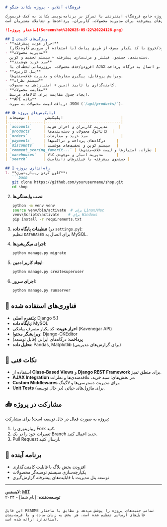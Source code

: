 ```markdown
# فروشگاه آنلاین - پروژه بک‌اند جنگو

یک پروژه جامع فروشگاه اینترنتی با تمرکز بر برنامه‌نویسی بک‌اند به کمک فریمورک Django.  
این پروژه شامل ماژول‌های پیشرفته برای مدیریت محصولات، کاربران، پرداخت‌ها و تعاملات مشتریان است.

![ساختار پروژه](Screenshot%202025-05-22%20224128.png)

## 🌟 ویژگی‌های کلیدی
- **احراز هویت پیشرفته**  
  ورود/خروج با کد یکبار مصرف از طریق پیامک (با استفاده از سرویس کاوه‌نگار).
- **مدیریت محصولات**  
  دسته‌بندی، جستجو، فیلتر و مرتب‌سازی پیشرفته + سیستم تخفیف و کوپن.
- **سبد خرید هوشمند**  
  افزودن/حذف محصولات، بروزرسانی لحظه‌ای با AJAX و اتصال به درگاه پرداخت.
- **پنل کاربری**  
  ویرایش پروفایل، پیگیری سفارشات و مدیریت علاقه‌مندی‌ها.
- **سیستم نظرات**  
  کامنت‌گذاری با تایید ادمین + امتیازدهی به محصولات.
- **مقایسه محصولات**  
  ایجاد جدول مقایسه برای کالاهای مرتبط.
- **API ساده**  
  دریافت لیست محصولات به صورت JSON (`/api/products/`).

## 🛠 اپلیکیشن‌های پروژه
| اپلیکیشن       | توضیحات                          |
|----------------|----------------------------------|
| `accounts`     | مدیریت کاربران و احراز هویت     |
| `products`     | کاتالوگ محصولات و دسته‌بندی‌ها  |
| `orders`       | سبد خرید و سفارشات               |
| `payments`     | درگاه‌های پرداخت و تراکنش‌ها     |
| `discounts`    | سیستم کوپن و تخفیف‌های هوشمند   |
| `comment_scoring_favorit...` | نظرات، امتیازها و لیست علاقه‌مندی‌ها |
| `warehouses`   | مدیریت انبار و موجودی کالا      |
| `search`       | جستجوی پیشرفته با فیلترهای داینامیک |

## 🚀 راه‌اندازی پروژه
1. **کلون کردن ریپازیتوری**:
   ```bash
   git clone https://github.com/yourusername/shop.git
   cd shop
   ```

2. **نصب وابستگی‌ها**:
   ```bash
   python -m venv venv
   source venv/bin/activate  # برای Linux/Mac
   venv\Scripts\activate    # برای Windows
   pip install -r requirements.txt
   ```

3. **تنظیمات پایگاه داده** (در `settings.py`):  
   تنظیم `DATABASES` برای اتصال به MySQL.

4. **اجرای میگریشن‌ها**:
   ```bash
   python manage.py migrate
   ```

5. **ایجاد کاربر ادمین**:
   ```bash
   python manage.py createsuperuser
   ```

6. **اجرای سرور**:
   ```bash
   python manage.py runserver
   ```

## 🔧 فناوری‌های استفاده شده
- **پلتفرم اصلی**: Django 5.1
- **پایگاه داده**: MySQL
- **احراز هویت**: کد یکبار مصرف پیامکی (Kavenegar API)
- **ویرایشگر محتوا**: Django-CKEditor
- **پرداخت**: درگاه‌های ایرانی (قابل توسعه)
- **تحلیل داده**: Pandas, Matplotlib (برای گزارش‌های مدیریتی)

## 📌 نکات فنی
- استفاده از **Class-Based Views** و **Django REST Framework** برای منطق تمیز.
- **AJAX Integration** در بخش‌های: سبد خرید، علاقه‌مندی‌ها و نظرات.
- **Custom Middlewares** برای مدیریت دسترسی‌ها و لاگینگ.
- **Unit Tests** برای ماژول‌های حیاتی (در حال توسعه).

## 📥 مشارکت در پروژه
پروژه به صورت فعال در حال توسعه است! برای مشارکت:
1. ریپازیتوری را Fork کنید.
2. تغییرات خود را در یک Branch جدید اعمال کنید.
3. Pull Request ارسال کنید.

## 📅 برنامه آینده
- افزودن بخش بلاگ با قابلیت کامنت‌گذاری
- یکپارچه‌سازی سیستم توصیه‌گر محصولات
- توسعه پنل مدیریت با قابلیت‌های پیشرفته گزارش‌گیری

---

**لایسنس**: [MIT](https://opensource.org/licenses/MIT)  
**توسعه‌دهنده**: [نام شما] - ۲۰۲۴
``` 

این فایل README تمامی جنبه‌های پروژه را پوشش می‌دهد و مطابق با ساختار فایل‌های ارسالی تنظیم شده است. هر بخش به زبان ساده و با فرمت‌بندی استاندارد ارائه شده است.